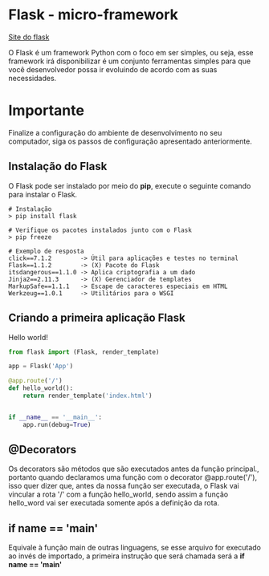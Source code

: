 # Flask - micro-framework

[Site do flask](https://flask.palletsprojects.com/en/1.1.x/)

O Flask é um framework Python com o foco em ser simples, ou seja, esse framework irá disponibilizar é um conjunto ferramentas simples para que você desenvolvedor possa ir evoluindo de acordo com as suas necessidades.

# Importante

Finalize a configuração do ambiente de desenvolvimento no seu computador, siga os passos de configuração apresentado anteriormente.

## Instalação do Flask

O Flask pode ser instalado por meio do **pip**, execute o seguinte comando para instalar o Flask.

```
# Instalação
> pip install flask

# Verifique os pacotes instalados junto com o Flask
> pip freeze

# Exemplo de resposta
click==7.1.2		-> Útil para aplicações e testes no terminal
Flask==1.1.2		-> (X) Pacote do Flask
itsdangerous==1.1.0	-> Aplica criptografia a um dado
Jinja2==2.11.3		-> (X) Gerenciador de templates
MarkupSafe==1.1.1	-> Escape de caracteres especiais em HTML
Werkzeug==1.0.1		-> Utilitários para o WSGI

```


## Criando a primeira aplicação Flask

Hello world!

```python
from flask import (Flask, render_template)

app = Flask('App')

@app.route('/')
def hello_world():
    return render_template('index.html')


if __name__ == '__main__':
    app.run(debug=True)

```


## @Decorators

Os decorators são métodos que são executados antes da função principal., portanto quando declaramos uma função com o decorator @app.route('/'), isso quer dizer que, antes da nossa função ser executada, o Flask vai vincular a rota '/' com a função hello_world, sendo assim a função hello_word vai ser executada somente após a definição da rota.

## if __name__ == '__main__'

Equivale à função main de outras linguagens, se esse arquivo for executado ao invés de importado, a primeira instrução que será chamada será a **if __name__ == '__main__'**

